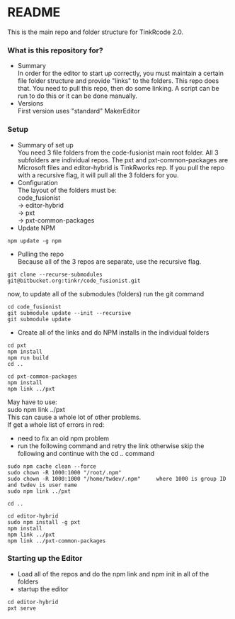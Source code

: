 # README #

This is the main repo and folder structure for TinkRcode 2.0.


### What is this repository for? ###

* Summary  
In order for the editor to start up correctly, you must maintain a certain file folder structure and provide "links" to the folders. This repo does that. You need to pull this repo, then do some linking. A script can be run to do this or it can be done manually.
* Versions  
First version uses "standard" MakerEditor

### Setup ###

* Summary of set up  
You need 3 file folders from the code-fusionist main root folder.  All 3 subfolders are individual repos. The pxt and pxt-common-packages are Microsoft files and editor-hybrid is TinkRworks rep. If you pull the repo with a recursive flag, it will pull all the 3 folders for you.
* Configuration  
The layout of the folders must be:  
code_fusionist  
-> editor-hybrid  
-> pxt  
-> pxt-common-packages  
* Update NPM
```
npm update -g npm
```
* Pulling the repo  
Because all of the 3 repos are separate, use the recursive flag.
```
git clone --recurse-submodules git@bitbucket.org:tinkr/code_fusionist.git
```
now, to update all of the submodules (folders) run the git command
```
cd code_fusionist
git submodule update --init --recursive
git submodule update
```
* Create all of the links and do NPM installs in the individual folders
```
cd pxt
npm install
npm run build 
cd ..

cd pxt-common-packages
npm install
npm link ../pxt
```
May have to use:  
sudo npm link ../pxt   
This can cause a whole lot of other problems.  
If get a whole list of errors in red:   
- need to fix an old npm problem
- run the following command and retry the link 
otherwise skip the following and continue with the cd .. command
```
sudo npm cache clean --force
sudo chown -R 1000:1000 "/root/.npm"
sudo chown -R 1000:1000 "/home/twdev/.npm"     where 1000 is group ID and twdev is user name
sudo npm link ../pxt
```

```
cd ..

cd editor-hybrid
sudo npm install -g pxt
npm install
npm link ../pxt
npm link ../pxt-common-packages
```

### Starting up the Editor ###

* Load all of the repos and do the npm link and npm init in all of the folders
* startup the editor
```
cd editor-hybrid
pxt serve
```

